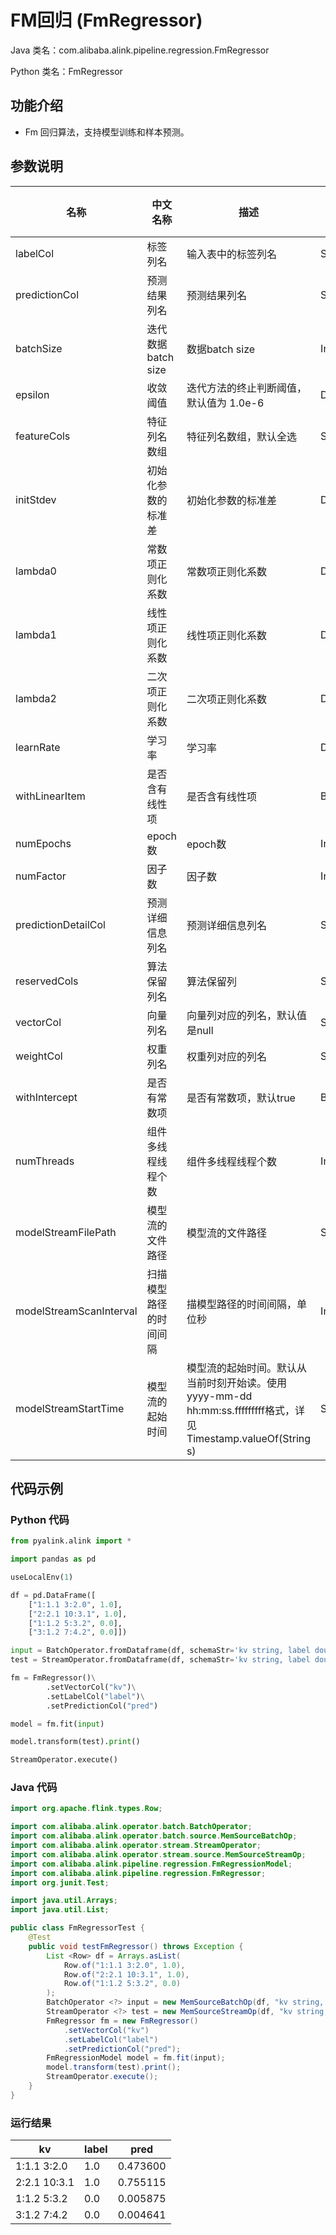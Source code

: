 # FM回归 (FmRegressor)
Java 类名：com.alibaba.alink.pipeline.regression.FmRegressor

Python 类名：FmRegressor


## 功能介绍

* Fm 回归算法，支持模型训练和样本预测。

## 参数说明


| 名称 | 中文名称 | 描述 | 类型 | 是否必须？ | 默认值 |
| --- | --- | --- | --- | --- | --- |
| labelCol | 标签列名 | 输入表中的标签列名 | String | ✓ |  |
| predictionCol | 预测结果列名 | 预测结果列名 | String | ✓ |  |
| batchSize | 迭代数据batch size | 数据batch size | Integer |  | -1 |
| epsilon | 收敛阈值 | 迭代方法的终止判断阈值，默认值为 1.0e-6 | Double |  | 1.0E-6 |
| featureCols | 特征列名数组 | 特征列名数组，默认全选 | String[] |  | null |
| initStdev | 初始化参数的标准差 | 初始化参数的标准差 | Double |  | 0.05 |
| lambda0 | 常数项正则化系数 | 常数项正则化系数 | Double |  | 0.0 |
| lambda1 | 线性项正则化系数 | 线性项正则化系数 | Double |  | 0.0 |
| lambda2 | 二次项正则化系数 | 二次项正则化系数 | Double |  | 0.0 |
| learnRate | 学习率 | 学习率 | Double |  | 0.01 |
| withLinearItem | 是否含有线性项 | 是否含有线性项 | Boolean |  | true |
| numEpochs | epoch数 | epoch数 | Integer |  | 10 |
| numFactor | 因子数 | 因子数 | Integer |  | 10 |
| predictionDetailCol | 预测详细信息列名 | 预测详细信息列名 | String |  |  |
| reservedCols | 算法保留列名 | 算法保留列 | String[] |  | null |
| vectorCol | 向量列名 | 向量列对应的列名，默认值是null | String |  | null |
| weightCol | 权重列名 | 权重列对应的列名 | String |  | null |
| withIntercept | 是否有常数项 | 是否有常数项，默认true | Boolean |  | true |
| numThreads | 组件多线程线程个数 | 组件多线程线程个数 | Integer |  | 1 |
| modelStreamFilePath | 模型流的文件路径 | 模型流的文件路径 | String |  | null |
| modelStreamScanInterval | 扫描模型路径的时间间隔 | 描模型路径的时间间隔，单位秒 | Integer |  | 10 |
| modelStreamStartTime | 模型流的起始时间 | 模型流的起始时间。默认从当前时刻开始读。使用yyyy-mm-dd hh:mm:ss.fffffffff格式，详见Timestamp.valueOf(String s) | String |  | null |

## 代码示例
### Python 代码
```python
from pyalink.alink import *

import pandas as pd

useLocalEnv(1)

df = pd.DataFrame([
    ["1:1.1 3:2.0", 1.0],
    ["2:2.1 10:3.1", 1.0],
    ["1:1.2 5:3.2", 0.0],
    ["3:1.2 7:4.2", 0.0]])

input = BatchOperator.fromDataframe(df, schemaStr='kv string, label double')
test = StreamOperator.fromDataframe(df, schemaStr='kv string, label double')

fm = FmRegressor()\
        .setVectorCol("kv")\
        .setLabelCol("label")\
        .setPredictionCol("pred")

model = fm.fit(input)

model.transform(test).print()

StreamOperator.execute()
```
### Java 代码
```java
import org.apache.flink.types.Row;

import com.alibaba.alink.operator.batch.BatchOperator;
import com.alibaba.alink.operator.batch.source.MemSourceBatchOp;
import com.alibaba.alink.operator.stream.StreamOperator;
import com.alibaba.alink.operator.stream.source.MemSourceStreamOp;
import com.alibaba.alink.pipeline.regression.FmRegressionModel;
import com.alibaba.alink.pipeline.regression.FmRegressor;
import org.junit.Test;

import java.util.Arrays;
import java.util.List;

public class FmRegressorTest {
	@Test
	public void testFmRegressor() throws Exception {
		List <Row> df = Arrays.asList(
			Row.of("1:1.1 3:2.0", 1.0),
			Row.of("2:2.1 10:3.1", 1.0),
			Row.of("1:1.2 5:3.2", 0.0)
		);
		BatchOperator <?> input = new MemSourceBatchOp(df, "kv string, label double");
		StreamOperator <?> test = new MemSourceStreamOp(df, "kv string, label double");
		FmRegressor fm = new FmRegressor()
			.setVectorCol("kv")
			.setLabelCol("label")
			.setPredictionCol("pred");
		FmRegressionModel model = fm.fit(input);
		model.transform(test).print();
		StreamOperator.execute();
	}
}
```
### 运行结果
kv	| label	| pred
---|----|-------
1:1.1 3:2.0|1.0|0.473600
2:2.1 10:3.1|1.0|0.755115
1:1.2 5:3.2|0.0|0.005875
3:1.2 7:4.2|0.0|0.004641




